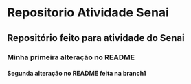 # Repositorio Atividade Senai
## Repositório feito para atividade do Senai
### Minha primeira alteração no README
#### Segunda alteração no README feita na branch1
